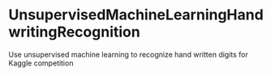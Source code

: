 # UnsupervisedMachineLearningHandwritingRecognition
Use unsupervised machine learning to recognize hand written digits for Kaggle competition

